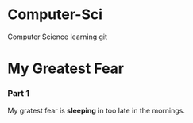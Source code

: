 # Computer-Sci
Computer Science learning git

# My Greatest Fear

### Part 1

My gratest fear is **sleeping** in too late in the mornings. 
